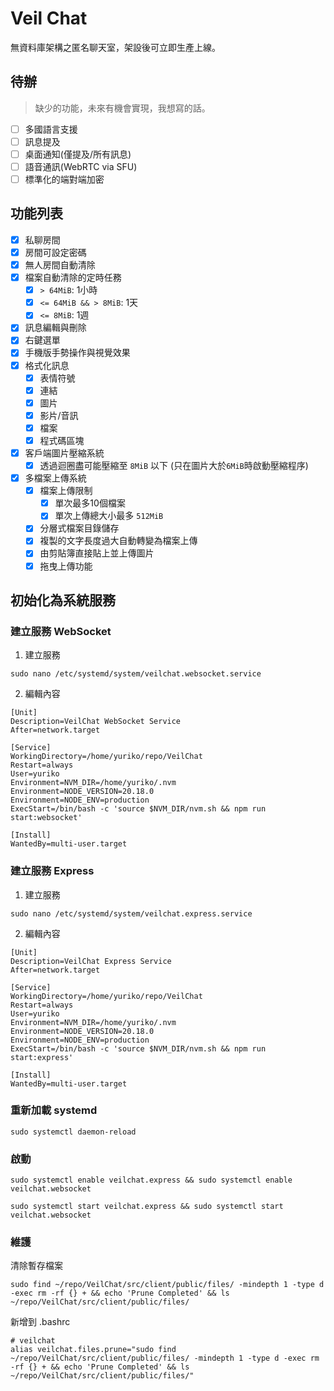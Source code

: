 # Veil Chat
無資料庫架構之匿名聊天室，架設後可立即生產上線。

## 待辦
> 缺少的功能，未來有機會實現，我想寫的話。
- [ ] 多國語言支援
- [ ] 訊息提及
- [ ] 桌面通知(僅提及/所有訊息)
- [ ] 語音通訊(WebRTC via SFU)
- [ ] 標準化的端對端加密

## 功能列表
- [X] 私聊房間
- [X] 房間可設定密碼
- [X] 無人房間自動清除
- [X] 檔案自動清除的定時任務
  - [X] `> 64MiB`: 1小時
  - [X] `<= 64MiB && > 8MiB`: 1天
  - [X] `<= 8MiB`: 1週
- [X] 訊息編輯與刪除
- [X] 右鍵選單
- [X] 手機版手勢操作與視覺效果
- [X] 格式化訊息
  - [X] 表情符號
  - [X] 連結
  - [X] 圖片
  - [X] 影片/音訊
  - [X] 檔案
  - [X] 程式碼區塊
- [X] 客戶端圖片壓縮系統
  - [X] 透過迴圈盡可能壓縮至 `8MiB` 以下 (只在圖片大於`6MiB`時啟動壓縮程序)
- [X] 多檔案上傳系統
  - [X] 檔案上傳限制
    - [X] 單次最多10個檔案
    - [X] 單次上傳總大小最多 `512MiB`
  - [X] 分層式檔案目錄儲存
  - [X] 複製的文字長度過大自動轉變為檔案上傳
  - [X] 由剪貼簿直接貼上並上傳圖片
  - [X] 拖曳上傳功能

## 初始化為系統服務

### 建立服務 WebSocket

1. 建立服務
```
sudo nano /etc/systemd/system/veilchat.websocket.service
```

2. 編輯內容
```
[Unit]
Description=VeilChat WebSocket Service
After=network.target

[Service]
WorkingDirectory=/home/yuriko/repo/VeilChat
Restart=always
User=yuriko
Environment=NVM_DIR=/home/yuriko/.nvm
Environment=NODE_VERSION=20.18.0
Environment=NODE_ENV=production
ExecStart=/bin/bash -c 'source $NVM_DIR/nvm.sh && npm run start:websocket'

[Install]
WantedBy=multi-user.target
```

### 建立服務 Express

1. 建立服務
```
sudo nano /etc/systemd/system/veilchat.express.service
```

2. 編輯內容
```
[Unit]
Description=VeilChat Express Service
After=network.target

[Service]
WorkingDirectory=/home/yuriko/repo/VeilChat
Restart=always
User=yuriko
Environment=NVM_DIR=/home/yuriko/.nvm
Environment=NODE_VERSION=20.18.0
Environment=NODE_ENV=production
ExecStart=/bin/bash -c 'source $NVM_DIR/nvm.sh && npm run start:express'

[Install]
WantedBy=multi-user.target
```


### 重新加載 systemd
```
sudo systemctl daemon-reload
```

### 啟動
```
sudo systemctl enable veilchat.express && sudo systemctl enable veilchat.websocket
```

```
sudo systemctl start veilchat.express && sudo systemctl start veilchat.websocket
```

### 維護
清除暫存檔案
```
sudo find ~/repo/VeilChat/src/client/public/files/ -mindepth 1 -type d -exec rm -rf {} + && echo 'Prune Completed' && ls ~/repo/VeilChat/src/client/public/files/
```

新增到 .bashrc
```
# veilchat
alias veilchat.files.prune="sudo find ~/repo/VeilChat/src/client/public/files/ -mindepth 1 -type d -exec rm -rf {} + && echo 'Prune Completed' && ls ~/repo/VeilChat/src/client/public/files/"
```
